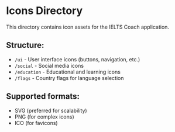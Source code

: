 # Icons Directory

This directory contains icon assets for the IELTS Coach application.

## Structure:
- `/ui` - User interface icons (buttons, navigation, etc.)
- `/social` - Social media icons
- `/education` - Educational and learning icons
- `/flags` - Country flags for language selection

## Supported formats:
- SVG (preferred for scalability)
- PNG (for complex icons)
- ICO (for favicons)

